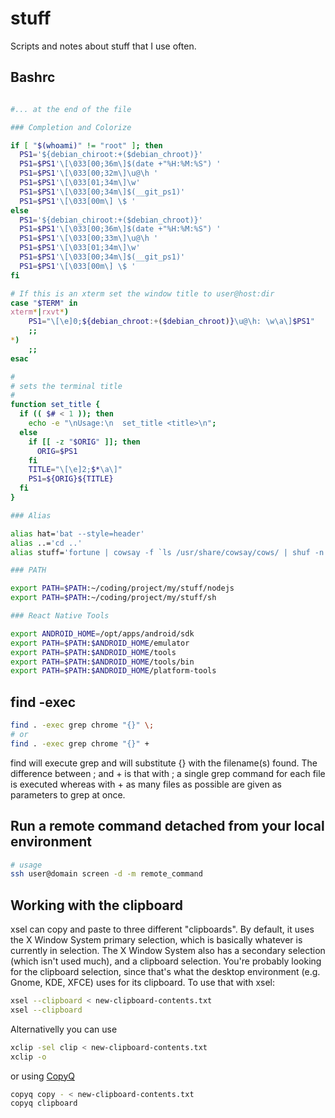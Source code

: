 # stuff

Scripts and notes about stuff that I use often.

## Bashrc

```bash

#... at the end of the file

### Completion and Colorize

if [ "$(whoami)" != "root" ]; then
  PS1='${debian_chiroot:+($debian_chroot)}'
  PS1=$PS1'\[\033[00;36m\]$(date +"%H:%M:%S") '
  PS1=$PS1'\[\033[00;32m\]\u@\h '
  PS1=$PS1'\[\033[01;34m\]\w'
  PS1=$PS1'\[\033[00;34m\]$(__git_ps1)'
  PS1=$PS1'\[\033[00m\] \$ '
else
  PS1='${debian_chiroot:+($debian_chroot)}'
  PS1=$PS1'\[\033[00;36m\]$(date +"%H:%M:%S") '
  PS1=$PS1'\[\033[00;33m\]\u@\h '
  PS1=$PS1'\[\033[01;34m\]\w'
  PS1=$PS1'\[\033[00;34m\]$(__git_ps1)'
  PS1=$PS1'\[\033[00m\] \$ '
fi

# If this is an xterm set the window title to user@host:dir
case "$TERM" in
xterm*|rxvt*)
    PS1="\[\e]0;${debian_chroot:+($debian_chroot)}\u@\h: \w\a\]$PS1"
    ;;
*)
    ;;
esac

#
# sets the terminal title
#
function set_title {
  if (( $# < 1 )); then
    echo -e "\nUsage:\n  set_title <title>\n";
  else
    if [[ -z "$ORIG" ]]; then
      ORIG=$PS1
    fi
    TITLE="\[\e]2;$*\a\]"
    PS1=${ORIG}${TITLE}
  fi
}

### Alias

alias hat='bat --style=header'
alias ..='cd ..'
alias stuff='fortune | cowsay -f `ls /usr/share/cowsay/cows/ | shuf -n 1`'

### PATH

export PATH=$PATH:~/coding/project/my/stuff/nodejs
export PATH=$PATH:~/coding/project/my/stuff/sh

### React Native Tools

export ANDROID_HOME=/opt/apps/android/sdk
export PATH=$PATH:$ANDROID_HOME/emulator
export PATH=$PATH:$ANDROID_HOME/tools
export PATH=$PATH:$ANDROID_HOME/tools/bin
export PATH=$PATH:$ANDROID_HOME/platform-tools

```

## find -exec


```bash
find . -exec grep chrome "{}" \;
# or
find . -exec grep chrome "{}" +
```

find will execute grep and will substitute {} with the filename(s) found. The difference between ; and + is that with ; a single grep command for each file is executed whereas with + as many files as possible are given as parameters to grep at once.


## Run a remote command detached from your local environment

```bash
# usage
ssh user@domain screen -d -m remote_command
```

## Working with the clipboard

xsel can copy and paste to three different "clipboards". By default, it uses the X Window System primary selection, which is basically whatever is currently in selection. The X Window System also has a secondary selection (which isn't used much), and a clipboard selection. You're probably looking for the clipboard selection, since that's what the desktop environment (e.g. Gnome, KDE, XFCE) uses for its clipboard. To use that with xsel:

```bash
xsel --clipboard < new-clipboard-contents.txt
xsel --clipboard
```

Alternativelly you can use

```bash
xclip -sel clip < new-clipboard-contents.txt
xclip -o
```

or using [CopyQ](ttps://hluk.github.io/CopyQ/)

```bash
copyq copy - < new-clipboard-contents.txt
copyq clipboard
```

